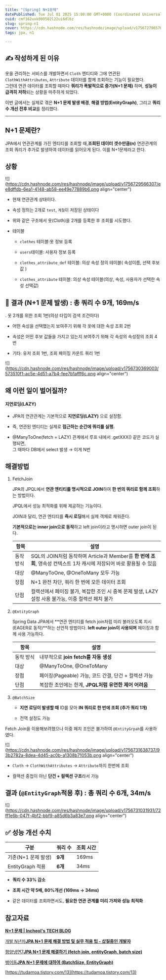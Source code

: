 ```yaml
---
title: "[Spring] N+1문제"
datePublished: Tue Jul 01 2025 15:00:00 GMT+0000 (Coordinated Universal Time)
cuid: cmf162uxk000502l22ui6dl6z
slug: spring-n1
cover: https://cdn.hashnode.com/res/hashnode/image/upload/v1756727965704/8c24d83c-1a9e-4b4d-b733-c130243cbc6b.png
tags: jpa, n1

---
```


## ✍️ 작성하게 된 이유

옷을 관리하는 서비스를 개발하면서 `Cloth` 엔티티와 그에 연관된 `ClothWithAttributes`, `Attribute` 데이터를 함께 조회하는 기능이 필요했다.  
그런데 연관 데이터를 조회할 때마다 **쿼리가 폭발적으로 증가(N+1 문제)** 하며, **성능이 급격히 저하**되는 상황을 마주하게 되었다.

이번 글에서는 실제로 겪은 **N+1 문제 발생 배경**, **해결 방법(EntityGraph)**, 그리고 **쿼리 수 개선 전후 비교**를 정리했다.

---

## N+1 문제란?

JPA에서 연관관계를 가진 엔티티를 조회할 때,**조회된 데이터 갯수만큼(n)** 연관관계의 조회 쿼리가 추가로 발생하여 데이터를 읽어오게 된다. 이를 N+1문제라고 한다.

## 상황

![](https://cdn.hashnode.com/res/hashnode/image/upload/v1756729566307/ee8dffdb-6ea1-4148-ab58-ee49e77889b6.png align="center")

* 현재 연관관계 상태이다.
    
* 속성 정의는 2개로 `test`, `계절`이 저장된 상태이다
    
* 위와 같은 구조에서 옷(Cloth)을 2개를 등록한 후 조회를 시도했다.
    
* 테이블
    
    * `clothes` 테이블:옷 정보 등록
        
    * `users`테이블: 사용자 정보 등록
        
    * `clothes_attribute_def` 테이블: 의상 속성 정의 테이블( 속성이름, 선택 후보값 )
        
    * `clothes_attribute` 테이블: 의상 속성 테이블(의상, 속성, 사용자가 선택한 속성 선택값)
        

## 🧪 결과 (N+1 문제 발생) : 총 쿼리 수 **9개, 169m/s**

. 옷 2개를 위한 조회 1번(의상 타입이 검색 조건이다)

* 어떤 속성을 선택했는지 보여주기 위해 각 옷에 대한 속성 조회 2번
    
* 속성은 어떤 후보 값들을 가지고 있는지 보여주기 위해 각 속성의 속성정의 조회 4번
    
* 기타: 유저 조회 1번, 조회 페이징 카운트 쿼리 1번
    

![](https://cdn.hashnode.com/res/hashnode/image/upload/v1756730369003/573510f1-ac5e-4d51-a7b4-fee7b1afff6c.png align="center")

## 왜 이런 일이 벌어질까?

#### **지연로딩(LAZY)**

* JPA의 연관관계는 기본적으로 **지연로딩(LAZY)** 으로 설정함.
    
* 즉, 연관된 엔티티는 실제로 **접근하는 순간에 쿼리를 실행.**
    
* @ManyToOne(fetch = LAZY) 관계에서 루프 내에서 .getXXX() 같은 코드가 실행되면,  
    그 때마다 DB에서 select 발생 → 이게 N번
    

## 해결방법

1. FetchJoin
    
    JPA의 JPQL에서 **연관 엔티티를 명시적으로 JOIN**하여 **한 번의 쿼리로 함께 조회**하는 방법이다.
    
    JPQL에서 성능 최적화를 위해 제공하는 기능이다.
    
    JOIN과 달리, 연관 엔티티를 **즉시 로딩**해서 실제 객체로 채워준다.
    
    **기본적으로는 inner join으로 동작**하고 left join이라고 명시하면 outer join이 된다.
    
    | 항목 | 설명 |
    | --- | --- |
    | 동작 방식 | SQL의 JOIN처럼 동작하며 Article과 Member를 **한 번에 조회**, 영속성 컨텍스트 1차 캐시에 저장되어 바로 활용될 수 있음 |
    | 대상 | @ManyToOne, @OneToMany 모두 가능 |
    | 장점 | N+1 완전 차단, 쿼리 한 번에 모든 데이터 조회 |
    | 단점 | 컬렉션에서 페이징 불가, 복잡한 조인 시 중복 문제 발생, LAZY 설정 사용 불가능, 이중 컬렉션 페치 불가 |
    
2. `@EntityGraph`
    
    Spring Data JPA에서 **연관 엔티티를 fetch join처럼 미리 불러오도록 지시(EAGER로 동작)**하는 선언적 방법이다. **left outer join이 사용되며** 페이징과 함께 사용 가능하다.
    
    | 항목 | 설명 |
    | --- | --- |
    | 동작 방식 | 내부적으로 **join fetch를 자동 생성** |
    | 대상 | @ManyToOne, @OneToMany |
    | 장점 | 페이징(Pageable) 가능, 코드 간결, 단건 + 컬렉션 가능 |
    | 단점 | 복잡한 조인에는 한계, **JPQL처럼 유연한 제어 어려움** |
    
3. `@BatchSize`
    
    * **지연 로딩이 발생할 때** ID를 모아 **IN 쿼리로 한 번에 조회 (추가 쿼리 1개)**
        
    * 전역 설정도 가능
        

Fetch Join을 이용해보려했으나 이중 페치 조인은 불가하여 `@EntityGrpah`를 사용하였다.

![](https://cdn.hashnode.com/res/hashnode/image/upload/v1756731638737/93b2782a-8dea-4d45-ac0b-a1308b71053b.png align="center")

* `Cloth` → `ClothWithAttributes` → `Attribute`까지 한번에 조회
    
* 컬렉션 중첩이 아닌 **단건 + 컬렉션 구조**라서 가능
    

## 결과 (`@EntityGraph`적용 후) : 총 쿼리 수 **6개, 34m/s**

![](https://cdn.hashnode.com/res/hashnode/image/upload/v1756731031931/72ff1e6b-047f-4bf2-bbf9-a85d6b3a83e7.png align="center")

## ✅ 성능 개선 수치

| 구분 | 쿼리 수 | 조회 시간 |
| --- | --- | --- |
| 기존(N+1 문제 발생) | **9개** | 169ms |
| EntityGraph 적용 | **6개** | 34ms |

* **쿼리 수 33% 감소**
    
* **조회 시간 약 5배, 80%개선 (169ms → 34ms)**
    
* 같은 데이터를 조회하면서도, **필요한 연관 관계를 미리 가져와 성능 최적화**
    

## 참고자료

[**N+1 문제 | Incheol's TECH BLOG**](https://incheol-jung.gitbook.io/docs/q-and-a/spring/n+1)​

[개발 N년차**JPA N+1 문제 해결 방법 및 실무 적용 팁 - 삽질중인 개발자**](https://programmer93.tistory.com/83#google_vignette)​

[평양냉면7**JPA N+1 문제 해결하기 (fetch join, entityGraph, batch size)**](https://yijoon009.tistory.com/entry/JPA-N1-%EB%AC%B8%EC%A0%9C-%ED%95%B4%EA%B2%B0%ED%95%98%EA%B8%B0-fetch-join-entityGraph-batch-size)

[뱅어돔**JPA N+1 문제에 대하여 (BatchSize, EntityGraph)**](https://toquasimodox.tistory.com/8)​​

[https://tudamoa.tistory.com/13](https://tudamoa.tistory.com/13)